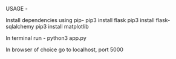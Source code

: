 USAGE - 

Install dependencies using pip-
pip3 install flask
pip3 install flask-sqlalchemy
pip3 install matplotlib

In terminal run - 
python3 app.py

In browser of choice go to localhost, port 5000

